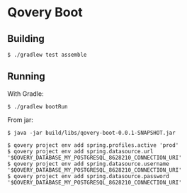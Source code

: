 # Qovery Boot

## Building
```
$ ./gradlew test assemble
```

## Running
With Gradle:
```
$ ./gradlew bootRun
```

From jar:
```
$ java -jar build/libs/qovery-boot-0.0.1-SNAPSHOT.jar
```

```
$ qovery project env add spring.profiles.active 'prod'
$ qovery project env add spring.datasource.url '$QOVERY_DATABASE_MY_POSTGRESQL_8628210_CONNECTION_URI'
$ qovery project env add spring.datasource.username '$QOVERY_DATABASE_MY_POSTGRESQL_8628210_CONNECTION_URI'
$ qovery project env add spring.datasource.password '$QOVERY_DATABASE_MY_POSTGRESQL_8628210_CONNECTION_URI'
```

